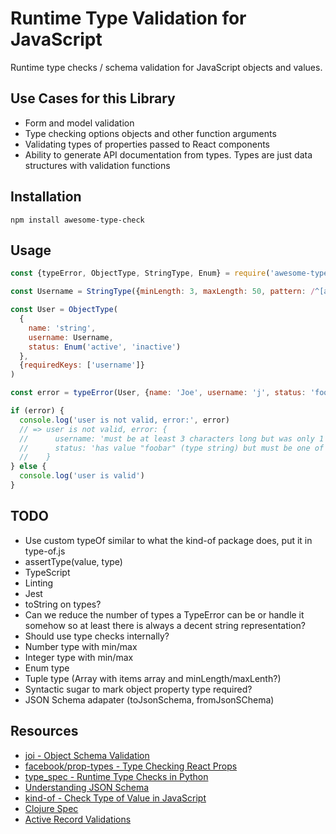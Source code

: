 # Runtime Type Validation for JavaScript

Runtime type checks / schema validation for JavaScript objects and values.

## Use Cases for this Library

* Form and model validation
* Type checking options objects and other function arguments
* Validating types of properties passed to React components
* Ability to generate API documentation from types. Types are just data structures with validation functions

## Installation

```
npm install awesome-type-check
```

## Usage

```javascript
const {typeError, ObjectType, StringType, Enum} = require('awesome-type-check')

const Username = StringType({minLength: 3, maxLength: 50, pattern: /^[a-z0-9_-]+$/})

const User = ObjectType(
  {
    name: 'string',
    username: Username,
    status: Enum('active', 'inactive')
  },
  {requiredKeys: ['username']}
)

const error = typeError(User, {name: 'Joe', username: 'j', status: 'foobar'})

if (error) {
  console.log('user is not valid, error:', error)
  // => user is not valid, error: {
  //      username: 'must be at least 3 characters long but was only 1 characters',
  //      status: 'has value "foobar" (type string) but must be one of these values: active, inactive'
  //    }
} else {
  console.log('user is valid')
}
```

## TODO

* Use custom typeOf similar to what the kind-of package does, put it in type-of.js
* assertType(value, type)
* TypeScript
* Linting
* Jest
* toString on types?
* Can we reduce the number of types a TypeError can be or handle it somehow so at least there is always a decent string representation?
* Should use type checks internally?
* Number type with min/max
* Integer type with min/max
* Enum type
* Tuple type (Array with items array and minLength/maxLenth?)
* Syntactic sugar to mark object property type required?
* JSON Schema adapater (toJsonSchema, fromJsonSChema)

## Resources

* [joi - Object Schema Validation](https://github.com/hapijs/joi)
* [facebook/prop-types - Type Checking React Props](https://github.com/facebook/prop-types)
* [type_spec - Runtime Type Checks in Python](https://github.com/peter/type_spec)
* [Understanding JSON Schema](https://json-schema.org/understanding-json-schema)
* [kind-of - Check Type of Value in JavaScript](https://github.com/jonschlinkert/kind-of)
* [Clojure Spec](https://clojure.org/guides/spec)
* [Active Record Validations](https://guides.rubyonrails.org/active_record_validations.html)
